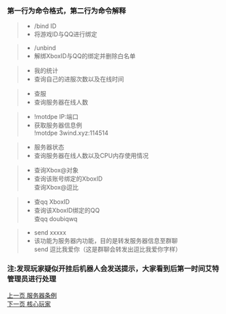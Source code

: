 ### 第一行为命令格式，第二行为命令解释
> * /bind ID
> * 将游戏ID与QQ进行绑定

> * /unbind
> * 解绑XboxID与QQ的绑定并删除白名单

> * 我的统计
> * 查询自己的进服次数以及在线时间

> * 查服
> * 查询服务器在线人数

> * !motdpe IP:端口
> * 获取服务器信息例  
!motdpe 3wind.xyz:114514

> * 服务器状态
> * 查询服务器在线人数以及CPU内存使用情况

> * 查询Xbox@对象
> * 查询该账号绑定的XboxID  
查询Xbox@逗比

> * 查qq XboxID
> * 查询该XboxID绑定的QQ  
查qq doubiqwq

> * send xxxxx  
> * 该功能为服务器内功能，目的是转发服务器信息至群聊  
send 逗比我爱你（这是群聊会转发出逗比我爱你字样）
### **注:发现玩家疑似开挂后机器人会发送提示，大家看到后第一时间艾特管理员进行处理**

[上一页 服务器条例](https://github.com/doubiovo/3wind/wiki/%E6%9C%8D%E5%8A%A1%E5%99%A8%E6%9D%A1%E4%BE%8B)  
[下一页 核心玩家](https://github.com/doubiovo/3wind/wiki/%E6%A0%B8%E5%BF%83%E7%8E%A9%E5%AE%B6)